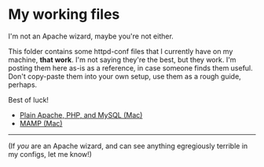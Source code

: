 # My working files

I'm not an Apache wizard, maybe you're not either.

This folder contains some httpd-conf files that I currently have on my machine, **that work**.  I'm not saying they're the best, but they work.  I'm posting them here as-is as a reference, in case someone finds them useful.  Don't copy-paste them into your own setup, use them as a rough guide, perhaps.

Best of luck!

* [Plain Apache, PHP, and MySQL (Mac)](./mac_apache_php_mysql/README.md)
* [MAMP (Mac)](./mamp/README.md)

---

(If *you* are an Apache wizard, and can see anything egregiously terrible in my configs, let me know!)